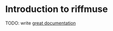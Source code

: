 # Introduction to riffmuse

TODO: write [great documentation](http://jacobian.org/writing/great-documentation/what-to-write/)

